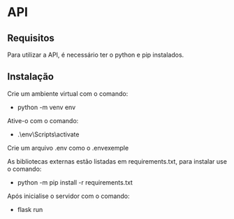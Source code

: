 # API

## Requisitos
Para utilizar a API, é necessário ter o python e pip instalados.

## Instalação
Crie um ambiente virtual com o comando:

* python -m venv env

Ative-o com o comando:

* .\env\Scripts\activate

Crie um arquivo .env como o .envexemple


As bibliotecas externas estão listadas em requirements.txt, para instalar use o comando:

* python -m pip install -r requirements.txt

Após inicialise o servidor com o comando:

* flask run